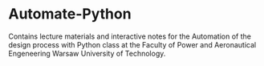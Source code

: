 # Automate-Python

Contains lecture materials and interactive notes for the Automation of the design process with Python class at the Faculty of Power and Aeronautical Engeneering Warsaw University of Technology.
